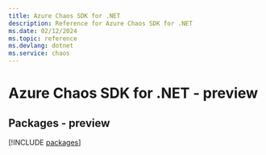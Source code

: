```yaml
---
title: Azure Chaos SDK for .NET
description: Reference for Azure Chaos SDK for .NET
ms.date: 02/12/2024
ms.topic: reference
ms.devlang: dotnet
ms.service: chaos
---
```

# Azure Chaos SDK for .NET - preview
## Packages - preview
[!INCLUDE [packages](chaos-index.md)]